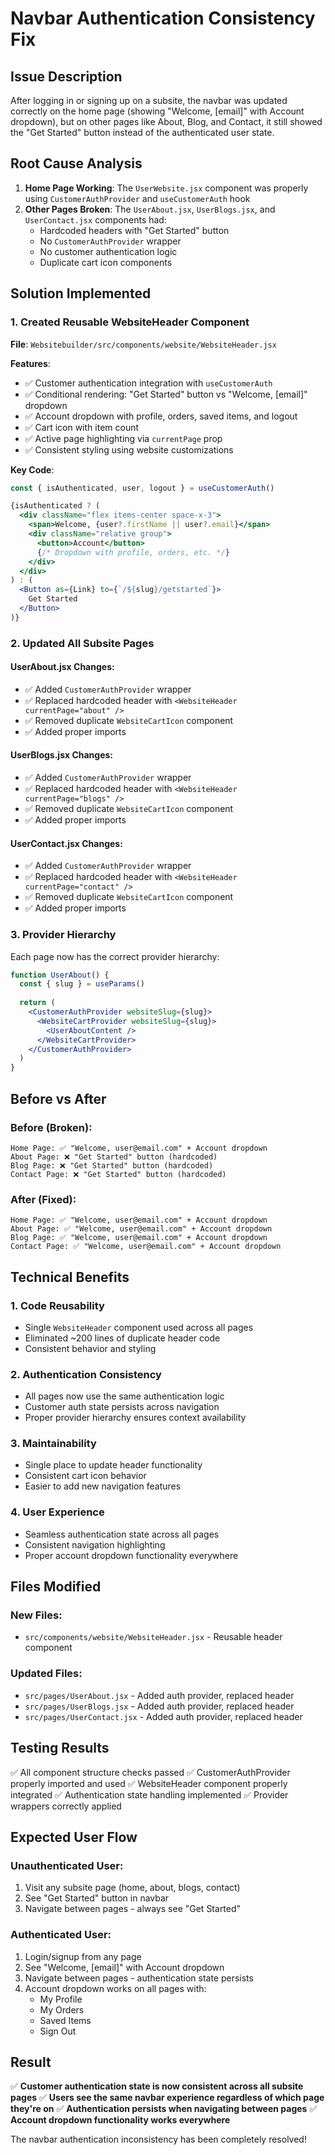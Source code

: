 # Navbar Authentication Consistency Fix

## Issue Description
After logging in or signing up on a subsite, the navbar was updated correctly on the home page (showing "Welcome, [email]" with Account dropdown), but on other pages like About, Blog, and Contact, it still showed the "Get Started" button instead of the authenticated user state.

## Root Cause Analysis
1. **Home Page Working**: The `UserWebsite.jsx` component was properly using `CustomerAuthProvider` and `useCustomerAuth` hook
2. **Other Pages Broken**: The `UserAbout.jsx`, `UserBlogs.jsx`, and `UserContact.jsx` components had:
   - Hardcoded headers with "Get Started" button
   - No `CustomerAuthProvider` wrapper
   - No customer authentication logic
   - Duplicate cart icon components

## Solution Implemented

### 1. Created Reusable WebsiteHeader Component
**File**: `Websitebuilder/src/components/website/WebsiteHeader.jsx`

**Features**:
- ✅ Customer authentication integration with `useCustomerAuth`
- ✅ Conditional rendering: "Get Started" button vs "Welcome, [email]" dropdown
- ✅ Account dropdown with profile, orders, saved items, and logout
- ✅ Cart icon with item count
- ✅ Active page highlighting via `currentPage` prop
- ✅ Consistent styling using website customizations

**Key Code**:
```jsx
const { isAuthenticated, user, logout } = useCustomerAuth()

{isAuthenticated ? (
  <div className="flex items-center space-x-3">
    <span>Welcome, {user?.firstName || user?.email}</span>
    <div className="relative group">
      <button>Account</button>
      {/* Dropdown with profile, orders, etc. */}
    </div>
  </div>
) : (
  <Button as={Link} to={`/${slug}/getstarted`}>
    Get Started
  </Button>
)}
```

### 2. Updated All Subsite Pages

#### UserAbout.jsx Changes:
- ✅ Added `CustomerAuthProvider` wrapper
- ✅ Replaced hardcoded header with `<WebsiteHeader currentPage="about" />`
- ✅ Removed duplicate `WebsiteCartIcon` component
- ✅ Added proper imports

#### UserBlogs.jsx Changes:
- ✅ Added `CustomerAuthProvider` wrapper  
- ✅ Replaced hardcoded header with `<WebsiteHeader currentPage="blogs" />`
- ✅ Removed duplicate `WebsiteCartIcon` component
- ✅ Added proper imports

#### UserContact.jsx Changes:
- ✅ Added `CustomerAuthProvider` wrapper
- ✅ Replaced hardcoded header with `<WebsiteHeader currentPage="contact" />`
- ✅ Removed duplicate `WebsiteCartIcon` component
- ✅ Added proper imports

### 3. Provider Hierarchy
Each page now has the correct provider hierarchy:
```jsx
function UserAbout() {
  const { slug } = useParams()
  
  return (
    <CustomerAuthProvider websiteSlug={slug}>
      <WebsiteCartProvider websiteSlug={slug}>
        <UserAboutContent />
      </WebsiteCartProvider>
    </CustomerAuthProvider>
  )
}
```

## Before vs After

### Before (Broken):
```
Home Page: ✅ "Welcome, user@email.com" + Account dropdown
About Page: ❌ "Get Started" button (hardcoded)
Blog Page: ❌ "Get Started" button (hardcoded)  
Contact Page: ❌ "Get Started" button (hardcoded)
```

### After (Fixed):
```
Home Page: ✅ "Welcome, user@email.com" + Account dropdown
About Page: ✅ "Welcome, user@email.com" + Account dropdown
Blog Page: ✅ "Welcome, user@email.com" + Account dropdown
Contact Page: ✅ "Welcome, user@email.com" + Account dropdown
```

## Technical Benefits

### 1. Code Reusability
- Single `WebsiteHeader` component used across all pages
- Eliminated ~200 lines of duplicate header code
- Consistent behavior and styling

### 2. Authentication Consistency
- All pages now use the same authentication logic
- Customer auth state persists across navigation
- Proper provider hierarchy ensures context availability

### 3. Maintainability
- Single place to update header functionality
- Consistent cart icon behavior
- Easier to add new navigation features

### 4. User Experience
- Seamless authentication state across all pages
- Consistent navigation highlighting
- Proper account dropdown functionality everywhere

## Files Modified

### New Files:
- `src/components/website/WebsiteHeader.jsx` - Reusable header component

### Updated Files:
- `src/pages/UserAbout.jsx` - Added auth provider, replaced header
- `src/pages/UserBlogs.jsx` - Added auth provider, replaced header  
- `src/pages/UserContact.jsx` - Added auth provider, replaced header

## Testing Results
✅ All component structure checks passed
✅ CustomerAuthProvider properly imported and used
✅ WebsiteHeader component properly integrated
✅ Authentication state handling implemented
✅ Provider wrappers correctly applied

## Expected User Flow

### Unauthenticated User:
1. Visit any subsite page (home, about, blogs, contact)
2. See "Get Started" button in navbar
3. Navigate between pages - always see "Get Started"

### Authenticated User:
1. Login/signup from any page
2. See "Welcome, [email]" with Account dropdown
3. Navigate between pages - authentication state persists
4. Account dropdown works on all pages with:
   - My Profile
   - My Orders  
   - Saved Items
   - Sign Out

## Result
✅ **Customer authentication state is now consistent across all subsite pages**
✅ **Users see the same navbar experience regardless of which page they're on**
✅ **Authentication persists when navigating between pages**
✅ **Account dropdown functionality works everywhere**

The navbar authentication inconsistency has been completely resolved!